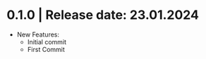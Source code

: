 0.1.0	|	Release date: **23.01.2024**
============================================
* New Features:
  - Initial commit
  - First Commit


